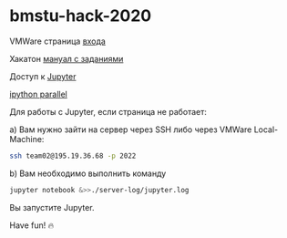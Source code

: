 # bmstu-hack-2020


VMWare страница [входа](https://195.19.40.127/vsphere-client/?csp)

Хакатон [мануал с заданиями]( https://alexbmstu.github.io/2020/)

Доступ к [Jupyter]( http://195.19.36.68:8888/ )

[ ipython parallel ](https://github.com/ipython/ipyparallel)

Для работы с Jupyter, если страница не работает:

a) Вам нужно зайти на сервер через SSH либо через VMWare Local-Machine:

```bash
ssh team02@195.19.36.68 -p 2022
```

b) Вам необходимо выполнить команду

```bash
jupyter notebook &>>./server-log/jupyter.log
```

Вы запустите Jupyter.

Have fun! 🔥
